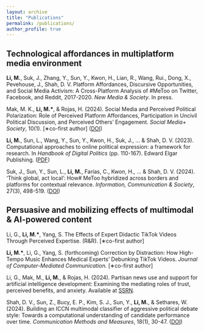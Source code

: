```yaml
---
layout: archive
title: "Publications"
permalink: /publications/
author_profile: true
---
```


## Technological affordances in multiplatform media environment
<b>Li, M.</b>, Suk, J., Zhang, Y., Sun, Y., Kwon, H., Lian, R., Wang, Rui., Dong, X., Pevehouse, J., Shah, D. V. Platform Affordances, Discursive Opportunities, and Social Media Activism: A Cross-Platform Analysis of #MeToo on Twitter, Facebook, and Reddit, 2017-2020. <i>New Media & Society</i>. In press.

Mak, M. K., <b>Li, M.*</b>, & Rojas, H. (2024). Social Media and Perceived Political Polarization: Role of Perceived Platform Affordances, Participation in Uncivil Political Discussion, and Perceived Others’ Engagement. <i>Social Media+ Society</i>, 10(1). [∗co-first author] ([DOI](https://doi.org/10.1177/20563051241228595))

<b>Li, M.</b>, Sun, L., Wang, Y., Sun, Y., Kwon, H., Suk, J., ... & Shah, D. V. (2023). Computational approaches to online political expression: a framework for research. In <i>Handbook of Digital Politics</i> (pp. 110-167). Edward Elgar Publishing. ([PDF](https://www.researchgate.net/profile/Mengyu-Li-19/publication/375877051_Computational_approaches_to_online_political_expression_a_framework_for_research/links/65c8ddb01bed776ae341328f/Computational-approaches-to-online-political-expression-a-framework-for-research.pdf))

Suk, J., Sun, Y., Sun, L., <b>Li, M.</b>, Farías, C., Kwon, H., ... & Shah, D. V. (2024). ‘Think global, act local’: How# MeToo hybridized across borders and platforms for contextual relevance. <i>Information, Communication & Society</i>, 27(3), 498-519. ([DOI](https://doi.org/10.1080/1369118X.2023.2219716))

## Persuasive and mobilizing effects of multimodal & AI-powered content 
Li, G., <b>Li, M.*</b>, Yang, S. The Effects of Expert Didactic TikTok Videos Through Perceived Expertise. (R&R). [∗co-first author]

<b>Li, M.*</b>, Li, G., Yang, S. (forthcoming) Correction by Distraction: How High-Tempo Music Enhances Medical Experts’ Debunking TikTok Videos. <i>Journal of Computer-Mediated Communication.</i> [∗co-first author]

Li, G., Mak, M., <b>Li, M.</b>, & Rojas, H. (2024). Partisan news use and support for artificial intelligence development: Examining the mediating roles of trust, perceived benefits, and anxiety. Available at [SSRN](http://dx.doi.org/10.2139/ssrn.4763801).

Shah, D. V., Sun, Z., Bucy, E. P., Kim, S. J., Sun, Y., <b>Li, M.</b>, & Sethares, W. (2024). Building an ICCN multimodal classifier of aggressive political debate style: Towards a computational understanding of candidate performance over time. <i>Communication Methods and Measures</i>, 18(1), 30-47. ([DOI](https://doi.org/10.1080/19312458.2023.2227093))

